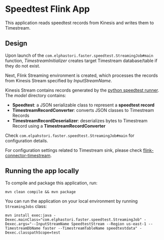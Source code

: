 # Speedtest Flink App

This application reads speedtest records from Kinesis and writes them to Timestream.

## Design

Upon launch of the `com.elphastori.faster.speedtest.StreamingJob#main` function, _TimestreamInitializer_ creates target Timestream database/table if they do not exist.

Next, Flink Streaming environment is created, which processes the records from Kinesis Stream specified by _InputStreamName_.

Kinesis Stream contains records generated by the [python speedtest runner](../runner). The _model_ directory contains:
* **Speedtest**: a JSON serializable class to represent a **speedtest record**
* **TimestreamRecordConverter**: converts JSON classes to Timestream Records
* **TimestreamRecordDeserializer**: deserializes bytes to Timestream Record using a **TimestreamRecordConverter**

Check `com.elpahstori.faster.speedtest.StreamingJob#main` for configuration details.

For configuration settings related to Timestream sink, please check [flink-connector-timestream](https://github.com/awslabs/amazon-timestream-tools/tree/mainline/integrations/flink_connector/flink-connector-timestream).

## Running the app locally

To compile and package this application, run:
```
mvn clean compile && mvn package
```

You can run the application on your local environment by running `StreamingJobs` class:
```
mvn install exec:java -Dexec.mainClass="com.elphastori.faster.speedtest.StreamingJob" -Dexec.args="--InputStreamName SpeedtestStream --Region us-east-1 --TimestreamDbName faster --TimestreamTableName speedtestdata" -Dexec.classpathScope=test
```
